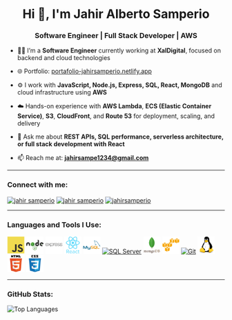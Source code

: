 <h1 align="center">Hi 👋, I'm Jahir Alberto Samperio</h1>
<h3 align="center">Software Engineer | Full Stack Developer | AWS </h3>

- 👨‍💻 I’m a **Software Engineer** currently working at **XalDigital**, focused on backend and cloud technologies

- 🌐 Portfolio: [portafolio-jahirsamperio.netlify.app](https://portafolio-jahirsamperio.netlify.app/)

- ⚙️ I work with **JavaScript, Node.js, Express, SQL, React, MongoDB** and cloud infrastructure using **AWS**

- ☁️ Hands-on experience with **AWS Lambda**, **ECS (Elastic Container Service)**, **S3**, **CloudFront**, and **Route 53** for deployment, scaling, and delivery

- 💬 Ask me about **REST APIs, SQL performance, serverless architecture, or full stack development with React**

- 📫 Reach me at: **jahirsampe1234@gmail.com**

---

<h3 align="left">Connect with me:</h3>
<p align="left">
<a href="https://linkedin.com/in/jahir-samperio-b03091255" target="blank"><img align="center" src="https://raw.githubusercontent.com/rahuldkjain/github-profile-readme-generator/master/src/images/icons/Social/linked-in-alt.svg" alt="jahir samperio" height="30" width="40" /></a>
<a href="https://fb.com/jahir.samperio.92" target="blank"><img align="center" src="https://raw.githubusercontent.com/rahuldkjain/github-profile-readme-generator/master/src/images/icons/Social/facebook.svg" alt="jahir samperio" height="30" width="40" /></a>
<a href="https://instagram.com/jahirsamperio" target="blank"><img align="center" src="https://raw.githubusercontent.com/rahuldkjain/github-profile-readme-generator/master/src/images/icons/Social/instagram.svg" alt="jahirsamperio" height="30" width="40" /></a>
</p>

---

<h3 align="left">Languages and Tools I Use:</h3>
<p align="left"> 
  <a href="https://developer.mozilla.org/en-US/docs/Web/JavaScript" target="_blank"><img src="https://raw.githubusercontent.com/devicons/devicon/master/icons/javascript/javascript-original.svg" alt="JavaScript" width="40" height="40"/></a> 
  <a href="https://nodejs.org" target="_blank"><img src="https://raw.githubusercontent.com/devicons/devicon/master/icons/nodejs/nodejs-original-wordmark.svg" alt="Node.js" width="40" height="40"/></a> 
  <a href="https://expressjs.com" target="_blank"><img src="https://raw.githubusercontent.com/devicons/devicon/master/icons/express/express-original-wordmark.svg" alt="Express.js" width="40" height="40"/></a> 
  <a href="https://reactjs.org/" target="_blank"><img src="https://raw.githubusercontent.com/devicons/devicon/master/icons/react/react-original-wordmark.svg" alt="React" width="40" height="40"/></a> 
  <a href="https://www.mysql.com/" target="_blank"><img src="https://raw.githubusercontent.com/devicons/devicon/master/icons/mysql/mysql-original-wordmark.svg" alt="MySQL" width="40" height="40"/></a> 
  <a href="https://www.microsoft.com/en-us/sql-server" target="_blank"><img src="https://www.svgrepo.com/show/303229/microsoft-sql-server-logo.svg" alt="SQL Server" width="40" height="40"/></a> 
  <a href="https://www.mongodb.com/" target="_blank"><img src="https://raw.githubusercontent.com/devicons/devicon/master/icons/mongodb/mongodb-original-wordmark.svg" alt="MongoDB" width="40" height="40"/></a> 
  <a href="https://aws.amazon.com/" target="_blank"><img src="https://raw.githubusercontent.com/devicons/devicon/master/icons/amazonwebservices/amazonwebservices-original.svg" alt="AWS" width="40" height="40"/></a> 
  <a href="https://git-scm.com/" target="_blank"><img src="https://www.vectorlogo.zone/logos/git-scm/git-scm-icon.svg" alt="Git" width="40" height="40"/></a> 
  <a href="https://www.linux.org/" target="_blank"><img src="https://raw.githubusercontent.com/devicons/devicon/master/icons/linux/linux-original.svg" alt="Linux" width="40" height="40"/></a> 
  <a href="https://www.w3.org/html/" target="_blank"><img src="https://raw.githubusercontent.com/devicons/devicon/master/icons/html5/html5-original-wordmark.svg" alt="HTML5" width="40" height="40"/></a> 
  <a href="https://www.w3schools.com/css/" target="_blank"><img src="https://raw.githubusercontent.com/devicons/devicon/master/icons/css3/css3-original-wordmark.svg" alt="CSS3" width="40" height="40"/></a> 
</p>

---

<h3 align="left">GitHub Stats:</h3>
<p>
  <img align="left" src="https://github-readme-stats.vercel.app/api/top-langs?username=jahirsamperio&show_icons=true&locale=en&layout=compact" alt="Top Languages" />
</p>

